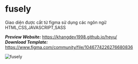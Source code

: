 # fusely

Giao diện được cắt từ figma sử dụng các ngôn ngữ HTML,CSS,JAVASCRIPT,SASS

**_Preview Website:_** https://khangdev1998.github.io/heyu/ <br>
_**Download Template:**_ https://www.figma.com/community/file/1046774226276680836

![fusely](https://user-images.githubusercontent.com/79825633/160268565-d0f42cfb-e732-4773-9bcb-f4956da06f6f.png)

